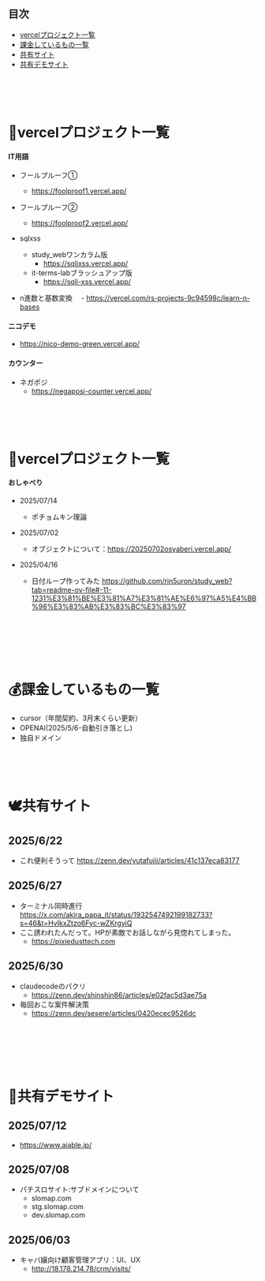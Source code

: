 ##  目次

- [vercelプロジェクト一覧](#vercelプロジェクト一覧)
- [課金しているもの一覧](#課金しているもの一覧)
- [共有サイト](#共有サイト)
- [共有デモサイト](#共有デモサイト)
<br><br><br><br><br>
# 🌱vercelプロジェクト一覧

#### IT用語
- フールプルーフ①
  - https://foolproof1.vercel.app/

- フールプルーフ②
  - https://foolproof2.vercel.app/

- sqlxss
  - study_webワンカラム版
    - https://sqlixss.vercel.app/
  - it-terms-labブラッシュアップ版
    - https://sqli-xss.vercel.app/

- n進数と基数変換
　- https://vercel.com/rs-projects-9c94598c/learn-n-bases

#### ニコデモ
- https://nico-demo-green.vercel.app/

#### カウンター
- ネガポジ
  - https://negaposi-counter.vercel.app/
<br><br><br><br><br>
# 🌱vercelプロジェクト一覧
#### おしゃべり
- 2025/07/14
  - ポチョムキン理論
- 2025/07/02
  - オブジェクトについて：https://20250702osyaberi.vercel.app/

- 2025/04/16
    - 日付ループ作ってみた
https://github.com/rin5uron/study_web?tab=readme-ov-file#-11-1231%E3%81%BE%E3%81%A7%E3%81%AE%E6%97%A5%E4%BB%98%E3%83%AB%E3%83%BC%E3%83%97


  
<br><br><br><br><br>
# 💰課金しているもの一覧

- cursor（年間契約、3月末くらい更新）
- OPENAI(2025/5/6-自動引き落とし)
- 独自ドメイン
<br><br><br><br><br>
# 🕊️共有サイト

## 2025/6/22
- これ便利そうって https://zenn.dev/yutafujii/articles/41c137eca83177

## 2025/6/27
- ターミナル同時進行 https://x.com/akira_papa_it/status/1932547492199182733?s=46&t=HvIkxZtzo6Fyc-wZKrgyiQ
- ここ誘われたんだって。HPが素敵でお話しながら見惚れてしまった。
  - https://pixiedusttech.com

## 2025/6/30
- claudecodeのパクリ
  - https://zenn.dev/shinshin86/articles/e02fac5d3ae75a
- 毎回おこな案件解決策
  - https://zenn.dev/sesere/articles/0420ecec9526dc

<br><br><br><br><br>
# 🔗共有デモサイト
## 2025/07/12
- https://www.aiable.jp/
## 2025/07/08
- パチスロサイト:サブドメインについて
  - slomap.com
  - stg.slomap.com
  - dev.slomap.com
## 2025/06/03
- キャバ嬢向け顧客管理アプリ：UI、UX
  - http://18.178.214.78/crm/visits/
